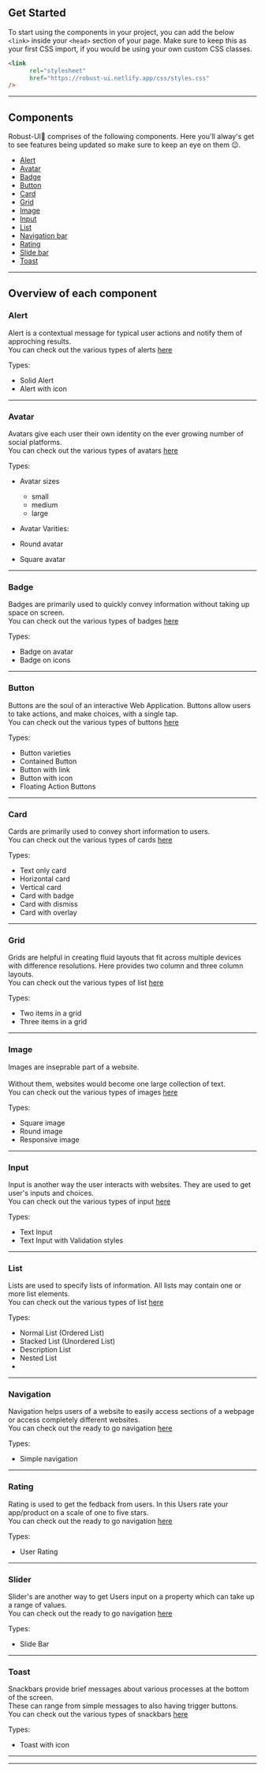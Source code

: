 ## Get Started

To start using the components in your project, you can add the below `<link>` inside your `<head>` section of your page. Make sure to keep this as your first CSS import, if you would be using your own custom CSS classes.

```html
<link 
      rel="stylesheet" 
      href="https://robust-ui.netlify.app/css/styles.css" 
/>

```

---

## Components

Robust-UI🚀 comprises of the following components. Here you'll alway's get to see features being updated so make sure to keep an eye on them 😉.

<ul>
  <li><a href="https://robust-ui.netlify.app/components/alert/alert">Alert</a></li>
  <li><a href="https://robust-ui.netlify.app/components/Avatar/avatar">Avatar</a></li>
  <li><a href="https://robust-ui.netlify.app/components/Badge/badge">Badge</a></li>
  <li><a href="https://robust-ui.netlify.app/components/Button/button">Button</a></li>
  <li><a href="https://robust-ui.netlify.app/components/card/card">Card</a></li>
 <li><a href="https://robust-ui.netlify.app/components/Grid/grid">Grid</a></li>
  <li><a href="https://robust-ui.netlify.app/components/ImageR/imageR">Image</a></li>
  <li><a href="https://robust-ui.netlify.app/components/Input/input">Input</a></li>
    <li><a href="https://robust-ui.netlify.app/components/Lists/lists">List</a></li>
  <li><a href="https://robust-ui.netlify.app/components/Navigation/navigation">Navigation bar</a> </li>
    <li><a href="https://robust-ui.netlify.app/components/Rating/rating">Rating</a></li>
      <li><a href="https://robust-ui.netlify.app/components/Slidebar/slidebar">Slide bar</a></li>
  <li><a href="https://robust-ui.netlify.app/components/Toast/toast">Toast</a></li>


</ul>

---
## Overview of each component


### Alert

Alert is a contextual message for typical user actions and notify them of approching results.
<br />
You can check out the various types of alerts [here](https://robust-ui.netlify.app/components/alert/alert)

Types:
* Solid Alert
* Alert with icon

----

### Avatar

Avatars give each user their own identity on the ever growing number of social platforms. 
<br />
You can check out the various types of avatars [here](https://robust-ui.netlify.app/components/Avatar/avatar)

Types:
* Avatar sizes
  * small
  * medium
  * large

* Avatar Varities:
 * Round avatar
 * Square avatar

<hr />

### Badge

Badges are primarily used to quickly convey information without taking up space on screen.
<br />
You can check out the various types of badges [here](https://robust-ui.netlify.app/components/Badge/badge)

Types:
* Badge on avatar
* Badge on icons

<hr />

### Button

Buttons are the soul of an interactive Web Application. Buttons allow users to take actions, and make choices, with a single tap.
<br />
You can check out the various types of buttons [here](https://robust-ui.netlify.app/components/Button/button)

Types:
* Button varieties
 * Contained Button
 * Button with link
 * Button with icon
 * Floating Action Buttons

<hr />

### Card

Cards are primarily used to convey short information to users.
<br />
You can check out the various types of cards [here](https://robust-ui.netlify.app/components/Card/card)

Types:
* Text only card
* Horizontal card
* Vertical card
* Card with badge
* Card with dismiss
* Card with overlay

<hr />

### Grid

Grids are helpful in creating fluid layouts that fit across multiple devices with difference resolutions. Here provides two column and three column layouts.
<br />
You can check out the various types of list [here](https://robust-ui.netlify.app/components/Grid/grid)

Types:
* Two items in a grid
* Three items in a grid

<hr />

### Image

Images are inseprable part of a website.  
<br />
Without them, websites would become one large collection of text.
<br />
You can check out the various types of images [here](https://robust-ui.netlify.app/components/ImageR/imageR)

Types:
* Square image
* Round image
* Responsive image

<hr />

### Input

Input is another way the user interacts with websites. They are used to get user's inputs and choices.
<br />
You can check out the various types of input [here](https://robust-ui.netlify.app/components/Input/input)

Types:
* Text Input
* Text Input with Validation styles


<hr />

### List

Lists are used to specify lists of information. All lists may contain one or more list elements. 
<br />
You can check out the various types of list [here](https://robust-ui.netlify.app/components/Lists/lists)

Types:
*  Normal List (Ordered List)
* Stacked List (Unordered List)
* Description List
* Nested List
* 

<hr />

### Navigation

Navigation helps users of a website to easily access sections of a webpage or access completely different websites.
<br />
You can check out the ready to go navigation [here]("https://robust-ui.netlify.app/components/Navigation/navigation)

Types:
* Simple navigation

<hr />

### Rating

Rating is used to get the fedback from users. In this Users rate your app/product on a scale of one to five stars.
<br />
You can check out the ready to go navigation [here]("https://robust-ui.netlify.app/components/Rating/rating)

Types:
* User Rating

<hr />

### Slider

 Slider's are another way to get Users input on a property which can take up a range of values.
<br />
You can check out the ready to go navigation [here]("https://robust-ui.netlify.app/components/Slidebar/slidebar)

Types:
* Slide Bar

<hr />

### Toast

Snackbars provide brief messages about various processes at the bottom of the screen.
<br /> 
These can range from simple messages to also having trigger buttons.
<br />
You can check out the various types of snackbars [here](https://robust-ui.netlify.app/components/toast/toast)

Types:
* Toast with icon


<hr />


---

